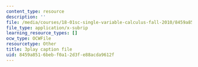 ```yaml
---
content_type: resource
description: ''
file: /media/courses/18-01sc-single-variable-calculus-fall-2010/8459a8516bebf0a12d3fe88acda9612f_BSAA0akmPEU.srt
file_type: application/x-subrip
learning_resource_types: []
ocw_type: OCWFile
resourcetype: Other
title: 3play caption file
uid: 8459a851-6beb-f0a1-2d3f-e88acda9612f
---
```

